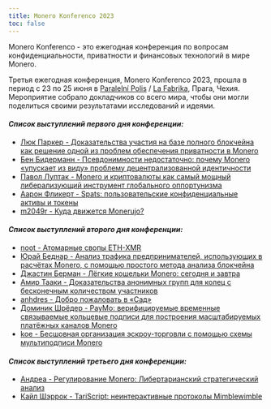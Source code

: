 ```yaml
---
title: Monero Konferenco 2023
toc: false
---
```


Monero Konferenco - это ежегодная конференция по вопросам конфиденциальности, приватности и финансовых технологий в мире Monero.

Третья ежегодная конференция, Monero Konferenco 2023, прошла в период с 23 по 25 июня в [Paralelní Polis](https://www.paralelnipolis.cz/) / [La Fabrika](https://www.lafabrika.cz/), Прага, Чехия. Мероприятие собрало докладчиков со всего мира, чтобы они могли поделиться своими результатами исследований и идеями.

#### _**Список выступлений первого дня конференции:**_

- [Люк Паркер - Доказательства участия на базе полного блокчейна как решение одной из проблем обеспечения приватности в Monero](/logs/konferenco-2023/luke-parker-full-chain-membership-proofs-solving-one-of-moneros-last-privacy-hurdles-ru-raw/)
- [Бен Бидерманн - Псевдонимности недостаточно: почему Monero «упускает из виду» проблему децентрализованной идентичности](/logs/konferenco-2023/ben-biedermann-pseudonymity-is-not-enough-why-monero-misses-out-on-decentralised-identity-ru-raw/)
- [Павол Луптак - Monero и криптовалюты как самый мощный либерализующий инструмент глобального оппортунизма](/logs/konferenco-2023/pavol-luptak-monero-and-cryptocurrencies-as-the-most-powerful-liberalizing-tool-of-global-opportunism-ru-raw/)
- [Аарон Фликерт - Spats: пользовательские конфиденциальные активы и токены](/logs/konferenco-2023/aaron-feickert-spats-user-defined-confidential-assets-and-tokens-ru-raw/)
- [m2049r - Куда движется Monerujo?](/logs/konferenco-2023/m2049r-monerujo-quo-vadis-ru-raw/)

#### _**Список выступлений второго дня конференции:**_

- [noot - Атомарные свопы ETH-XMR](/logs/konferenco-2023/noot-eth-xmr-atomic-swaps-ru-raw/)
- [Юрай Беднар - Анализ трафика предпринимателей, использующих в расчётах Monero, с помощью простого метода анализа блокчейна](/logs/konferenco-2023/juraj-bednar-analysing-monero-merchants-traffic-using-simple-chainanalysis-ru-raw/)
- [Джастин Берман - Лёгкие кошельки Monero: сегодня и завтра](/logs/konferenco-2023/justin-berman-monero-light-wallets-today-and-in-the-future-ru-raw/)
- [Амир Тааки - Доказательства анонимных групп для колец с бесконечным количеством участников](/logs/konferenco-2023/amir-taaki-anonymous-set-proofs-for-infinite-ring-size-ru-raw/)
- [anhdres - Добро пожаловать в «Сад»](/logs/konferenco-2023/anhdres-welcome-to-the-garden-ru-raw/)
- [Доминик Шрёдер - PayMo: верифицируемые временные связываемые кольцевые подписи для построения масштабируемых платёжных каналов Monero](/logs/konferenco-2023/dominique-schroder-paymo-verifiable-timed-linkable-ring-signatures-for-scalable-payments-for-monero-ru-raw)
- [koe - Бесшовная организация эскроу-торговли с помощью схемы мультиподписи Monero](/logs/konferenco-2023/koe-seamless-escrowed-markets-with-monero-multisig-ru-raw/)

#### _**Список выступлений третьего дня конференции:**_

- [Андреа - Регулирование Monero: Либертарианский стратегический анализ](/logs/konferenco-2023/andrea-regulating-monero-a-libertarian-strategic-analysis-ru-raw/)
- [Кайл Шэррок - TariScript: неинтерактивные протоколы Mimblewimble](/logs/konferenco-2023/cayle-sharrock-tariscript-non-interactive-protocols-for-mimblewimble-ru-raw/)
